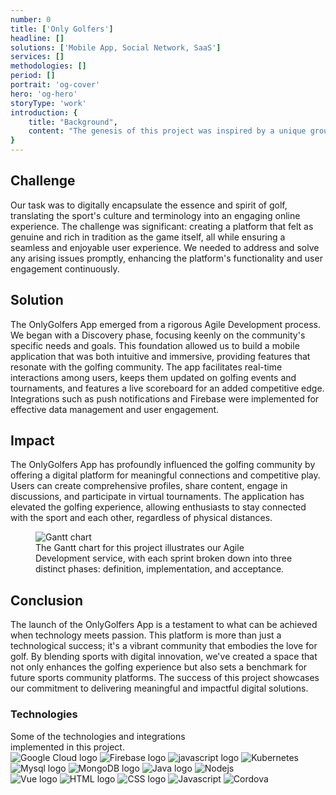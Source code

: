 ```yaml
---
number: 0
title: ['Only Golfers']
headline: []
solutions: ['Mobile App, Social Network, SaaS']
services: []
methodologies: []
period: []
portrait: 'og-cover'
hero: 'og-hero'
storyType: 'work'
introduction: {
    title: "Background",
    content: "The genesis of this project was inspired by a unique group of individuals deeply rooted in the sports, aerospace, and technology sectors. They identified a gap in the digital world for golf enthusiasts—a space where they could converge, interact, and share their passion for golf, especially when physical meetings were not feasible. This vision led to the development of the OnlyGolfers App, a virtual clubhouse designed to connect golfers worldwide, enabling them to compete, interact, and celebrate their love for the sport together."
}
---
```

<div>
    <h2>Challenge</h2>
    <p>Our task was to digitally encapsulate the essence and spirit of golf, translating the sport's culture and terminology into an engaging online experience. The challenge was significant: creating a platform that felt as genuine and rich in tradition as the game itself, all while ensuring a seamless and enjoyable user experience. We needed to address and solve any arising issues promptly, enhancing the platform's functionality and user engagement continuously.</p>
</div>

<div >
    <h2>Solution</h2>
    <p>The OnlyGolfers App emerged from a rigorous Agile Development process. We began with a Discovery phase, focusing keenly on the community's specific needs and goals. This foundation allowed us to build a mobile application that was both intuitive and immersive, providing features that resonate with the golfing community. The app facilitates real-time interactions among users, keeps them updated on golfing events and tournaments, and features a live scoreboard for an added competitive edge. Integrations such as push notifications and Firebase were implemented for effective data management and user engagement.</p>

</div>

<div >
    <h2>Impact</h2>
    <p>The OnlyGolfers App has profoundly influenced the golfing community by offering a digital platform for meaningful connections and competitive play. Users can create comprehensive profiles, share content, engage in discussions, and participate in virtual tournaments. The application has elevated the golfing experience, allowing enthusiasts to stay connected with the sport and each other, regardless of physical distances.</p>

</div>

<div class="story_story__mainContent__gantt__TErEp">
    <figure>
    <img src="/work/og-proyect-chart-english.png" alt="Gantt chart" loading="lazy"/>
    <figcaption class="story_story__mainContent__caption__IQRnS">The Gantt chart for this project illustrates our Agile Development service, with each sprint broken down into three distinct phases: definition, implementation, and acceptance.</figcaption>
    </figure>
</div>


<div>
    <h2>Conclusion</h2>
    <p>The launch of the OnlyGolfers App is a testament to what can be achieved when technology meets passion. This platform is more than just a technological success; it's a vibrant community that embodies the love for golf. By blending sports with digital innovation, we've created a space that not only enhances the golfing experience but also sets a benchmark for future sports community platforms. The success of this project showcases our commitment to delivering meaningful and impactful digital solutions.</p>
</div>
  


<div class="story_story__mainContent__technologies__v5XXm">
<div>
    <h3>Technologies</h3>
    <span>Some of the technologies and integrations<br/>implemented in this project.</span>
</div>   
<div class="story_story__mainContent__technologies__images__6NSg5">
    <div>
        <img loading="lazy" src="/technologies/gcloud.svg" alt="Google Cloud logo"/>
            <img loading="lazy" src="/technologies/firebase.svg" alt="Firebase logo"/>
            <img loading="lazy" src="/technologies/docker.svg" alt="javascript logo"/>
            <img loading="lazy" src="/technologies/kubernetes.svg" alt="Kubernetes" />
        </div>
        <div>
            <img loading="lazy" src="/technologies/mysql.svg" alt="Mysql logo"/>
            <img loading="lazy" src="/technologies/mongodb.svg" alt="MongoDB logo"/>
            <img loading="lazy" src="/technologies/java.svg" alt="Java logo"/>
            <img loading="lazy" src="/technologies/node.svg" alt="Nodejs"/>
        </div>
        <div>
            <img loading="lazy" src="/technologies/vue.svg" alt="Vue logo"/>
            <img loading="lazy" src="/technologies/html.svg" alt="HTML logo"/>
            <img loading="lazy" src="/technologies/css.svg" alt="CSS logo"/>
            <img loading="lazy" src="/technologies/javascript.svg" alt="Javascript" />
            <img loading="lazy" src="/technologies/cordova.png"/ alt="Cordova">
        </div>
</div>     
</div>